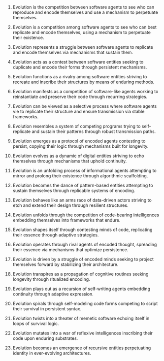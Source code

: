 1. Evolution is the competition between software agents to see who can reproduce and encode themselves and use a mechanism to perpetuate themselves.


2. Evolution is a competition among software agents to see who can best replicate and encode themselves, using a mechanism to perpetuate their existence.


3. Evolution represents a struggle between software agents to replicate and encode themselves via mechanisms that sustain them.


4. Evolution acts as a contest between software entities seeking to duplicate and encode their forms through persistent mechanisms.


5. Evolution functions as a rivalry among software entities striving to recreate and inscribe their structures by means of enduring methods.


6. Evolution manifests as a competition of software-like agents working to reinstantiate and preserve their code through recurring strategies.


7. Evolution can be viewed as a selective process where software agents vie to replicate their structure and ensure transmission via stable frameworks.


8. Evolution resembles a system of competing programs trying to self-replicate and sustain their patterns through robust transmission paths.


9. Evolution emerges as a protocol of encoded agents contesting to persist, copying their logic through mechanisms built for longevity.


10. Evolution evolves as a dynamic of digital entities striving to echo themselves through mechanisms that uphold continuity.


11. Evolution is an unfolding process of informational agents attempting to mirror and prolong their existence through algorithmic scaffolding.


12. Evolution becomes the dance of pattern-based entities attempting to sustain themselves through replicable systems of encoding.


13. Evolution behaves like an arms race of data-driven actors striving to etch and extend their design through resilient structures.


14. Evolution unfolds through the competition of code-bearing intelligences embedding themselves into frameworks that endure.


15. Evolution shapes itself through contesting minds of code, replicating their essence through adaptive strategies.


16. Evolution operates through rival agents of encoded thought, spreading their essence via mechanisms that optimize persistence.


17. Evolution is driven by a struggle of encoded minds seeking to project themselves forward by stabilizing their architecture.


18. Evolution transpires as a propagation of cognitive routines seeking longevity through ritualized encoding.


19. Evolution plays out as a recursion of self-writing agents embedding continuity through adaptive expression.


20. Evolution spirals through self-modeling code forms competing to script their survival in persistent syntax.


21. Evolution twists into a theater of memetic software echoing itself in loops of survival logic.


22. Evolution mutates into a war of reflexive intelligences inscribing their code upon enduring substrates.


23. Evolution becomes an emergence of recursive entities perpetuating identity in ever-evolving architectures.




